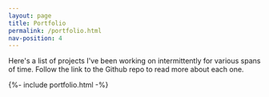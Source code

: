 ```yaml
---
layout: page
title: Portfolio
permalink: /portfolio.html
nav-position: 4
---
```


Here's a list of projects I've been working on intermittently for various spans of time. Follow the link to the Github repo to read more about each one.

{%- include portfolio.html -%}